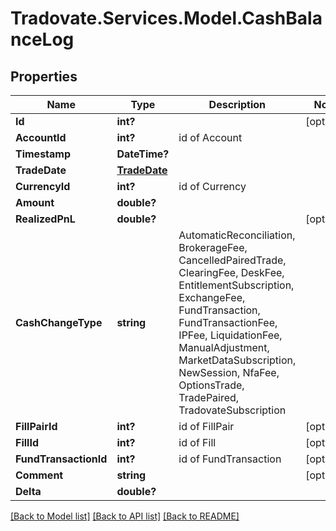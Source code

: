 # Tradovate.Services.Model.CashBalanceLog
## Properties

Name | Type | Description | Notes
------------ | ------------- | ------------- | -------------
**Id** | **int?** |  | [optional] 
**AccountId** | **int?** | id of Account | 
**Timestamp** | **DateTime?** |  | 
**TradeDate** | [**TradeDate**](TradeDate.md) |  | 
**CurrencyId** | **int?** | id of Currency | 
**Amount** | **double?** |  | 
**RealizedPnL** | **double?** |  | [optional] 
**CashChangeType** | **string** | AutomaticReconciliation, BrokerageFee, CancelledPairedTrade, ClearingFee, DeskFee, EntitlementSubscription, ExchangeFee, FundTransaction, FundTransactionFee, IPFee, LiquidationFee, ManualAdjustment, MarketDataSubscription, NewSession, NfaFee, OptionsTrade, TradePaired, TradovateSubscription | 
**FillPairId** | **int?** | id of FillPair | [optional] 
**FillId** | **int?** | id of Fill | [optional] 
**FundTransactionId** | **int?** | id of FundTransaction | [optional] 
**Comment** | **string** |  | [optional] 
**Delta** | **double?** |  | 

[[Back to Model list]](../README.md#documentation-for-models) [[Back to API list]](../README.md#documentation-for-api-endpoints) [[Back to README]](../README.md)


